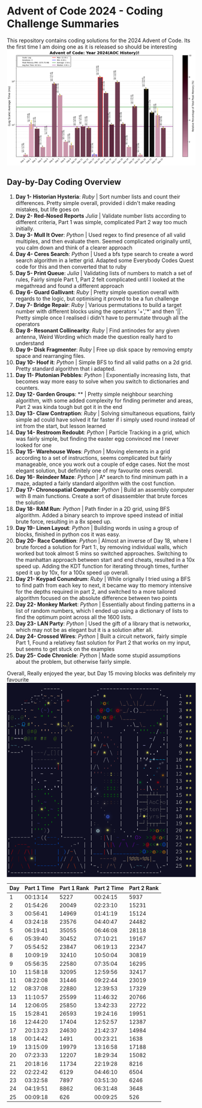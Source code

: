 # Advent of Code 2024 - Coding Challenge Summaries

This repository contains coding solutions for the 2024 Advent of Code. Its the first time I am doing one as it is released so should be interesting
![2024 Run Time](analysis/AOC_2024_log.png)
## Day-by-Day Coding Overview

1. **Day 1- Historian Hysteria**: *Ruby* | Sort number lists and count their differences. Pretty simple overall, provided i didn't make reading mistakes, but life goes on
2. **Day 2- Red-Nosed Reports** *Julia* | Validate number lists according to different criteria, Part 1 was simple, complicated Part 2 way too much initially.
3. **Day 3- Mull It Over**: *Python* | Used regex to find presence of all valid multiples, and then evaluate them. Seemed complicated originally until, you calm down and think of a clearer approach
4. **Day 4- Ceres Search**: *Python* | Used a bfs type search to create a word search algorithm in a letter grid. Adapted some Everybody Codes Quest code for this and then converted that to ruby
5. **Day 5- Print Queue**: *Julia* | Validating lists of numbers to match a set of rules, Fairly simple Part 1, Part 2 felt complicated until I looked at the megathread and found a different approach
6. **Day 6- Guard Gallivant**: *Ruby* | Pretty simple question overall with regards to the logic, but optimising it proved to be a fun challenge
7. **Day 7- Bridge Repair**: *Ruby* | Various permutations to build a target number with different blocks using the operators '+','*' and then '||'. Pretty simple once I realised i didn't have to permutate through all the operators
8. **Day 8- Resonant Collinearity**: *Ruby* | Find antinodes for any given antenna, Weird Wording which made the question really hard to understand
9. **Day 9- Disk Fragmenter**: *Ruby* | Free up disk space by removing empty space and rearranging files.
10. **Day 10- Hoof it**: *Python* | Simple BFS to find all valid paths on a 2d grid. Pretty standard algorithm that i adapted.
11. **Day 11- Plutonian Pebbles**: *Python* | Exponentially increasing lists, that becomes way more easy to solve when you switch to dictionaries and counters.
12. **Day 12- Garden Groups**: ** | Pretty simple neighbour searching algorithm, with some added complexity for finding perimeter and areas, Part 2 was kinda tough but got it in the end
13. **Day 13- Claw Contraption**: *Ruby* | Solving simultaneous equations, fairly simple ad could have solved it far faster if i simply used round instead of int from the start, but lesson learned
14. **Day 14- Restroom Redoubt**: *Python* | Particle Tracking in a grid, which was fairly simple, but finding the easter egg convinced me I never looked for one
15. **Day 15- Warehouse Woes**: *Python* | Moving elements in a grid according to a set of instructions, seems complicated but fairly manageable, once you work out a couple of edge cases. Not the most elegant solution, but definitely one of my favourite ones overall.
16. **Day 16- Reindeer Maze**: *Python* | A* search to find minimum path in a maze, adapted a fairly standard algorithm with the cost function.
17. **Day 17- Chronospatial Computer**: *Python* | Build an assembly computer with 8 main functions. Create a sort of disassembler that brute forces the solution
18. **Day 18- RAM Run**: *Python* | Path finder in a 2D grid, using BFS algorithm. Added a binary search to improve speed instead of initial brute force, resulting in a 8x speed up.
19. **Day 19- Linen Layout**: *Python* | Building words in using a group of blocks, finished in python cos it was easy.
20. **Day 20- Race Condition**: *Python* | Almost an inverse of Day 18, where I brute forced a solution for Part 1:, by removing individual walls, which worked but took almost 5 mins so switched approaches. Switching to the manhattan approach between start and end cheats, resulted in a 10x speed up. Adding the KDT function for iterating through times, further sped it up by 10x, for a 100x speed up overall.
21. **Day 21- Keypad Conundrum**: *Ruby* | While orignally I tried using a BFS to find path from each key to next, it became way tto memory intensive for the depths required in part 2, and switched to a more tailored algorithm focused on the absolute difference between two points
22. **Day 22- Monkey Market**: *Python* | Essentially about finding patterns in a list of random numbers, which I ended up using a dictionary of lists to find the optimum point across all the 1600 lists.
23. **Day 23- LAN Party**: *Python* | Used the gift of a library that is networkx, which may not be as elegant but it is a solution after all.
24. **Day 24- Crossed Wires**: *Python* | Built a circuit network, fairly simple Part 1, Found a relativey fast solution for Part 2 that works on my input, but seems to get stuck on the examples
25. **Day 25- Code Chronicle**: *Python* | Made some stupid assumptions about the problem, but otherwise fairly simple.

Overall, Really enjoyed the year, but Day 15 moving blocks was definitely my favourite
![2024 Advent Calendar](2024_Advent_Calendar.png)

| Day | Part 1 Time | Part 1 Rank | Part 2 Time | Part 2 Rank |
|-----|-------------|-------------|-------------|-------------|
|  1  | 00:13:14    | 5227        | 00:24:15    | 5937        |
|  2  | 01:54:26    | 20049       | 02:23:10    | 15231       |
|  3  | 00:56:41    | 14969       | 01:41:19    | 15124       |
|  4  | 03:24:18    | 23576       | 04:40:47    | 24482       |
|  5  | 06:19:41    | 35055       | 06:46:08    | 28118       |
|  6  | 05:39:40    | 30452       | 07:10:21    | 19167       |
|  7  | 05:54:52    | 23847       | 06:19:13    | 22347       |
|  8  | 10:09:19    | 32410       | 10:50:04    | 30819       |
|  9  | 05:56:35    | 22580       | 07:35:04    | 16295       |
| 10  | 11:58:18    | 32095       | 12:59:56    | 32417       |
| 11  | 08:22:08    | 31446       | 09:22:44    | 23019       |
| 12  | 08:37:08    | 22880       | 12:39:53    | 17329       |
| 13  | 11:10:57    | 25599       | 11:46:32    | 20766       |
| 14  | 12:06:05    | 25850       | 13:42:33    | 22722       |
| 15  | 15:28:41    | 26593       | 19:24:16    | 19951       |
| 16  | 12:44:20    | 17404       | 12:52:57    | 12387       |
| 17  | 20:13:23    | 24630       | 21:42:37    | 14984       |
| 18  | 00:14:42    | 1491        | 00:23:21    | 1638        |
| 19  | 13:15:09    | 19979       | 13:16:58    | 17188       |
| 20  | 07:23:33    | 12207       | 18:29:34    | 15082       |
| 21  | 20:18:16    | 11734       | 22:19:28    | 8216        |
| 22  | 02:22:42    | 6129        | 04:46:10    | 6504        |
| 23  | 03:32:58    | 7897        | 03:51:30    | 6246        |
| 24  | 04:19:51    | 8862        | 06:31:48    | 3648        |
| 25  | 00:09:18    | 626         | 00:09:25    | 526         |
